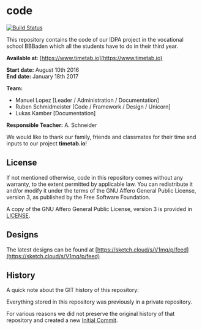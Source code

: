 # code

[![Build Status](https://travis-ci.com/timetabio/code.svg?token=W8o5L3HCbrzYGBDzh4dy&branch=master)](https://travis-ci.com/timetabio/code)

This repository contains the code of our IDPA project in the vocational school BBBaden which all the students have to do in their third year.

**Available at**: [https://www.timetab.io](https://www.timetab.io)

**Start date:** August 10th 2016   
**End date:** January 18th 2017

**Team:**
- Manuel Lopez [Leader / Administration / Documentation]
- Ruben Schmidmeister [Code / Framework / Design / Unicorn]
- Lukas Kamber [Documentation]

**Responsible Teacher:** A. Schneider

We would like to thank our family, friends and classmates for their time and inputs to our project **timetab.io**!

## License

If not mentioned otherwise, code in this repository comes without any warranty, to
the extent permitted by applicable law. You can redistribute it
and/or modify it under the terms of the GNU Affero General Public License, version 3, as published by the Free Software Foundation.


A copy of the GNU Affero General Public License, version 3 is provided in [LICENSE](LICENSE).

## Designs

The latest designs can be found at [https://sketch.cloud/s/V1mq/p/feed](https://sketch.cloud/s/V1mq/p/feed)

## History

A quick note about the GIT history of this repository:

Everything stored in this repository was previously in a private repository.

For various reasons we did not preserve the original history of that repository and created a new [Initial Commit](https://github.com/timetabio/code/commit/f55164499f2466ecfd977631d25525e3498ed825).
